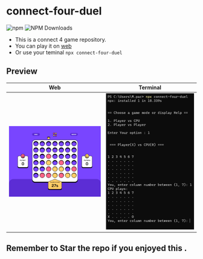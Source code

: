 # connect-four-duel

![npm](https://img.shields.io/npm/v/connect-four-duel.svg?style=flat-square)
![NPM Downloads](https://img.shields.io/npm/dw/connect-four-duel?style=flat-square)
<br>

- This is a connect 4 game repository.
- You can play it on [web](https://at-connect-4-game.vercel.app)
- Or use your teminal ``npx connect-four-duel``

## Preview
| Web | Terminal |
|---------------------|---------------------|
| <img src="./web-preview.png" alt="Web Preview" /> | <img src="./terminal-preview.png" alt="Terminal Preview" /> |

## Remember to Star the repo if you enjoyed this .

